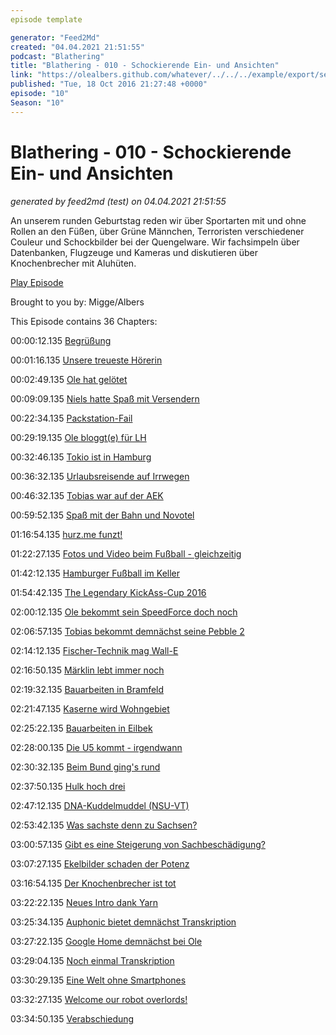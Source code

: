 ```yaml
---
episode template

generator: "Feed2Md"
created: "04.04.2021 21:51:55"
podcast: "Blathering"
title: "Blathering - 010 - Schockierende Ein- und Ansichten"
link: "https://olealbers.github.com/whatever/../../../example/export/seasons/1/2016/10/Blathering - 010 - Schockierende Ein- und Ansichten.md"
published: "Tue, 18 Oct 2016 21:27:48 +0000"
episode: "10"
Season: "10"
---
```


# Blathering - 010 - Schockierende Ein- und Ansichten
_generated by feed2md (test) on 04.04.2021 21:51:55_

An unserem runden Geburtstag reden wir über Sportarten mit und ohne Rollen an den Füßen, über Grüne Männchen, Terroristen verschiedener Couleur und Schockbilder bei der Quengelware. Wir fachsimpeln über Datenbanken, Flugzeuge und Kameras und diskutieren über Knochenbrecher mit Aluhüten.

[Play Episode](https://www.blathering.de/podlove/file/9/s/feed/c/mp3/blathering_010.mp3)

Brought to you by: Migge/Albers

This Episode contains 36 Chapters:


00:00:12.135 [Begrüßung]()

00:01:16.135 [Unsere treueste Hörerin](https://plus.google.com/u/1/105371982781732031773/posts/A35Jb7mhbEA)

00:02:49.135 [Ole hat gelötet](https://sendegate.de/t/bastelecke-das-hmc660-mit-48v-betreiben-fur-1/3274)

00:09:09.135 [Niels hatte Spaß mit Versendern](http://re-talk.de/re007/)

00:22:34.135 [Packstation-Fail](http://91.239.200.195/beschwerde/119515-dhl-bonn-packstation-einlieferungsbeleg-sendungsnummer-winzig)

00:29:19.135 [Ole bloggt(e) für LH](https://blog.be-lufthansa.com/)

00:32:46.135 [Tokio ist in Hamburg](http://www.abendblatt.de/hamburg/article208426759/Am-Sonntag-landet-der-A380-am-Flughafen-Hamburg.html)

00:36:32.135 [Urlaubsreisende auf Irrwegen](https://www.hamburg-airport.de/de/6438.php)

00:46:32.135 [Tobias war auf der AEK](http://donkarl.com/AEK/)

00:59:52.135 [Spaß mit der Bahn und Novotel](http://www.accorhotels.com/de/leclub/index-no-connect.shtml)

01:16:54.135 [hurz.me funzt!](http://hurz.me/)

01:22:27.135 [Fotos und Video beim Fußball - gleichzeitig](https://www.youtube.com/watch?v=NRmjYOcAhbU)

01:42:12.135 [Hamburger Fußball im Keller](http://www.sportschau.de/fussball/bundesliga/borussia-moenchengladbach-hamburger-sv-100.html)

01:54:42.135 [The Legendary KickAss-Cup 2016](http://harborgirls.de/category/events/kickass-cup/)

02:00:12.135 [Ole bekommt sein SpeedForce doch noch](https://www.indiegogo.com/projects/speedforce-the-world-s-smartest-cycling-computer-fitness-health#/)

02:06:57.135 [Tobias bekommt demnächst seine Pebble 2](https://www.kickstarter.com/projects/597507018/pebble-2-time-2-and-core-an-entirely-new-3g-ultra)

02:14:12.135 [Fischer-Technik mag Wall-E](https://www.youtube.com/watch?v=3eeXfv5XhuY)

02:16:50.135 [Märklin lebt immer noch](http://www.maerklinwelt.de/maerklin%20lebt!.htm)

02:19:32.135 [Bauarbeiten in Bramfeld](http://www.cds-wohnbau.de/Presse_-_Detailansicht/items/cds-veraeussert-neubauprojekt-neues-zentrum-am-bramfelder-dorfplatz-543.html)

02:21:47.135 [Kaserne wird Wohngebiet](http://www.iba-hamburg.de/iba-hamburg-gmbh/projekte/vogelkamp-neugraben.html)

02:25:22.135 [Bauarbeiten in Eilbek](http://www.hamburg.de/hamburg-nord/planen-bauen-wohnen/85094/uhlenhorst/)

02:28:00.135 [Die U5 kommt - irgendwann](http://dialog.hochbahn.de/tag/u5/)

02:30:32.135 [Beim Bund ging's rund](https://de.wikipedia.org/wiki/Vergatterung)

02:37:50.135 [Hulk hoch drei](http://i.imgur.com/BneJn.jpg)

02:47:12.135 [DNA-Kuddelmuddel (NSU-VT)](http://www.sueddeutsche.de/bayern/peggy-und-nsu-fatale-irrtuemer-eines-ermittlers-1.3205742)

02:53:42.135 [Was sachste denn zu Sachsen?](http://community.beck.de/2015/04/08/suizidprophylaxe-oder-folter-zum-fall-middelhoff?page=1)

03:00:57.135 [Gibt es eine Steigerung von Sachbeschädigung?](http://community.beck.de/2016/10/07/ist-es-strafbare-sachbeschaedigung-ein-graffiti-zu-ueberspruehen)

03:07:27.135 [Ekelbilder schaden der Potenz](https://www.ihr-uns-auch.de/wp-content/uploads/2016/05/1-14_web.jpg)

03:16:54.135 [Der Knochenbrecher ist tot](https://de.wikipedia.org/wiki/Tamme_Hanken)

03:22:22.135 [Neues Intro dank Yarn](http://getyarn.io/yarn-popular)

03:25:34.135 [Auphonic bietet demnächst Transkription](https://www.youtube.com/watch?v=yEvooHzLINA)

03:27:22.135 [Google Home demnächst bei Ole](https://madeby.google.com/home/)

03:29:04.135 [Noch einmal Transkription](https://cloud.google.com/speech/)

03:30:29.135 [Eine Welt ohne Smartphones](https://de.wikipedia.org/wiki/Pulp_Fiction)

03:32:27.135 [Welcome our robot overlords!]()

03:34:50.135 [Verabschiedung]()


